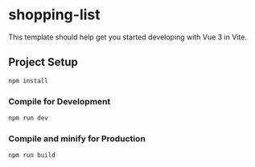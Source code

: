 # shopping-list

This template should help get you started developing with Vue 3 in Vite.

## Project Setup

```sh
npm install
```

### Compile for Development

```sh
npm run dev
```

### Compile and minify for Production

```sh
npm run build
```
